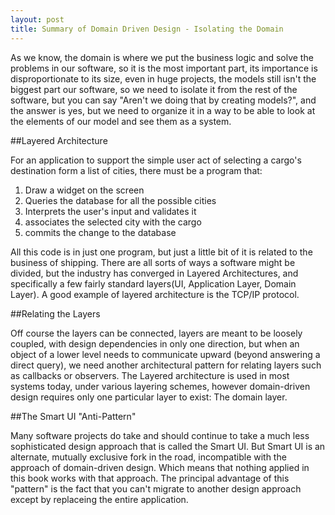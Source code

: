 ```yaml
---
layout: post
title: Summary of Domain Driven Design - Isolating the Domain
---
```


As we know, the domain is where we put the business logic and solve the problems in our software, so it is the most important part, its importance is disproportionate to its size, even in huge projects, the models still isn't the biggest part our software, so we need to isolate it from the rest of the software, but you can say "Aren't we doing that by creating models?", and the answer is yes, but we need to organize it in a way to be able to look at the elements of our model and see them as a system.

##Layered Architecture

For an application to support the simple user act of selecting a cargo's destination form a list of cities, there must be a program that:

1. Draw a widget on the screen
2. Queries the database for all the possible cities
3. Interprets the user's input and validates it
4. associates the selected city with the cargo
5. commits the change to the database

All this code is in just one program, but just a little bit of it is related to the business of shipping. There are all sorts of ways a software might be divided, but the industry has converged in Layered Architectures, and specifically a few fairly standard layers(UI, Application Layer, Domain Layer). A good example of layered architecture is the TCP/IP protocol.

##Relating the Layers

Off course the layers can be connected, layers are meant to be loosely coupled, with design dependencies in only one direction, but when an object of a lower level needs to communicate upward (beyond answering a direct query), we need another architectural pattern for relating layers such as callbacks or observers. The Layered architecture is used in most systems today, under various layering schemes, however domain-driven design requires only one particular layer to exist: The domain layer.

##The Smart UI "Anti-Pattern"

Many software projects do take and should continue to take a much less sophisticated design approach that is called the Smart UI. But Smart UI is an alternate, mutually exclusive fork in the road, incompatible with the approach of domain-driven design. Which means that nothing applied in this book works with that approach. The principal advantage of this "pattern" is the fact that you can't migrate to another design approach except by replaceing the entire application.



